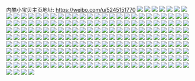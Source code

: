内酷小宝贝主页地址: https://weibo.com/u/5245151770 
![](https://wx4.sinaimg.cn/mw2000/005IY7A6gy1h92rs9erykj30ob19j0z3.jpg) 
![](https://wx4.sinaimg.cn/mw2000/005IY7A6gy1h91j4os7suj30n00msgoh.jpg) 
![](https://wx4.sinaimg.cn/mw2000/005IY7A6gy1h91j4p1twaj30n00mbtas.jpg) 
![](https://wx4.sinaimg.cn/mw2000/005IY7A6gy1h91j4pbqy2j30u0140qbr.jpg) 
![](https://wx4.sinaimg.cn/mw2000/005IY7A6gy1h91j4rzonxj30u01t20x3.jpg) 
![](https://wx4.sinaimg.cn/mw2000/005IY7A6gy1h91j4twujsj30n00lzjts.jpg) 
![](https://wx4.sinaimg.cn/mw2000/005IY7A6gy1h91801v2txj31in0u04ej.jpg) 
![](https://wx4.sinaimg.cn/mw2000/005IY7A6gy1h8x2jb8zomj30u0140gt4.jpg) 
![](https://wx4.sinaimg.cn/mw2000/005IY7A6gy1h8x2jf842sj30u012yqbu.jpg) 
![](https://wx4.sinaimg.cn/mw2000/005IY7A6gy1h8wmqufrzjj30u01t2dnl.jpg) 
![](https://wx4.sinaimg.cn/mw2000/005IY7A6gy1h8ups2hubxj30to0y244j.jpg) 
![](https://wx4.sinaimg.cn/mw2000/005IY7A6gy1h8ups3b9q6j30u014011h.jpg) 
![](https://wx4.sinaimg.cn/mw2000/005IY7A6gy1h8tfvde517j30u014045x.jpg) 
![](https://wx4.sinaimg.cn/mw2000/005IY7A6gy1h8tfvdsxn0j30u0140wof.jpg) 
![](https://wx4.sinaimg.cn/mw2000/005IY7A6gy1h8tfve7jc9j30u0140123.jpg) 
![](https://wx4.sinaimg.cn/mw2000/005IY7A6gy1h8tfvczto4j30u01hcai7.jpg) 
![](https://wx4.sinaimg.cn/mw2000/005IY7A6gy1h8tfvlcvi1j30u014043m.jpg) 
![](https://wx4.sinaimg.cn/mw2000/005IY7A6gy1h8tfvlos97j30j60izwhs.jpg) 
![](https://wx4.sinaimg.cn/mw2000/005IY7A6gy1h8tfwiurxgj30u0140aj8.jpg) 
![](https://wx4.sinaimg.cn/mw2000/005IY7A6gy1h8tfwjanw7j30u0140gx8.jpg) 
![](https://wx4.sinaimg.cn/mw2000/005IY7A6gy1h8pu8m1052j30u014040q.jpg) 
![](https://wx4.sinaimg.cn/mw2000/005IY7A6gy1h8plljakzqj31120u0q5p.jpg) 
![](https://wx4.sinaimg.cn/mw2000/005IY7A6gy1h8plll7ryuj30zn0qqjtv.jpg) 
![](https://wx4.sinaimg.cn/mw2000/005IY7A6gy1h8pgudnz7oj30u0140aec.jpg) 
![](https://wx4.sinaimg.cn/mw2000/005IY7A6gy1h8pgue4qj1j30u0140wi6.jpg) 
![](https://wx4.sinaimg.cn/mw2000/005IY7A6gy1h8pguerelvj30u0140guc.jpg) 
![](https://wx4.sinaimg.cn/mw2000/005IY7A6gy1h8pgufdsevj30u0140124.jpg) 
![](https://wx4.sinaimg.cn/mw2000/005IY7A6gy1h8pgudakwrj30u0140k0m.jpg) 
![](https://wx4.sinaimg.cn/mw2000/005IY7A6gy1h8pgugma9bj30u0140qcm.jpg) 
![](https://wx4.sinaimg.cn/mw2000/005IY7A6gy1h8pguhm6mpj30u0140wn3.jpg) 
![](https://wx4.sinaimg.cn/mw2000/005IY7A6gy1h8j31ur09lj30u01hc0z8.jpg) 
![](https://wx4.sinaimg.cn/mw2000/005IY7A6gy1h8j31wima4j30u014012j.jpg) 
![](https://wx4.sinaimg.cn/mw2000/005IY7A6gy1h8j31x1mzlj30u0140woc.jpg) 
![](https://wx4.sinaimg.cn/mw2000/005IY7A6gy1h89v027cpyj30u0140q9z.jpg) 
![](https://wx4.sinaimg.cn/mw2000/005IY7A6gy1h89v001qdsj30u0140n38.jpg) 
![](https://wx4.sinaimg.cn/mw2000/005IY7A6gy1h89v05e3dlj30u0140n45.jpg) 
![](https://wx4.sinaimg.cn/mw2000/005IY7A6gy1h89v08v5pjj30ts13pn3k.jpg) 
![](https://wx4.sinaimg.cn/mw2000/005IY7A6gy1h89v0btoj0j30u014144j.jpg) 
![](https://wx4.sinaimg.cn/mw2000/005IY7A6gy1h89v0w91zqj30u0140dnz.jpg) 
![](https://wx4.sinaimg.cn/mw2000/005IY7A6gy1h89v13sraaj31400u0791.jpg) 
![](https://wx4.sinaimg.cn/mw2000/005IY7A6gy1h89v1a9em6j30u01400zi.jpg) 
![](https://wx4.sinaimg.cn/mw2000/005IY7A6gy1h89v1c3p31j30u0140n2o.jpg) 
![](https://wx4.sinaimg.cn/mw2000/005IY7A6gy1h89v1e1ljgj30u0140afw.jpg) 
![](https://wx4.sinaimg.cn/mw2000/005IY7A6gy1h89v1ei632j30u014044m.jpg) 
![](https://wx4.sinaimg.cn/mw2000/005IY7A6gy1h89v1f0itcj30u0140dlt.jpg) 
![](https://wx4.sinaimg.cn/mw2000/005IY7A6gy1h87wd9j2x0j31400u0q8b.jpg) 
![](https://wx4.sinaimg.cn/mw2000/005IY7A6gy1h87wdgiidyj30qu1br0x7.jpg) 
![](https://wx4.sinaimg.cn/mw2000/005IY7A6gy1h87wdkrdtsj30u014049n.jpg) 
![](https://wx4.sinaimg.cn/mw2000/005IY7A6gy1h87w8kvkzjj30u01407cc.jpg) 
![](https://wx4.sinaimg.cn/mw2000/005IY7A6gy1h87w8k44o9j30u01407al.jpg) 
![](https://wx4.sinaimg.cn/mw2000/005IY7A6gy1h87w94eqpsj30u014049n.jpg) 
![](https://wx4.sinaimg.cn/mw2000/005IY7A6gy1h87w96qucxj30u0140gqi.jpg) 
![](https://wx4.sinaimg.cn/mw2000/005IY7A6gy1h87w9hcoyjj30u014043a.jpg) 
![](https://wx4.sinaimg.cn/mw2000/005IY7A6gy1h87w9yzw1pj30u0140aim.jpg) 
![](https://wx4.sinaimg.cn/mw2000/005IY7A6gy1h87wa0teytj30u0140tiy.jpg) 
![](https://wx4.sinaimg.cn/mw2000/005IY7A6gy1h87w3psjaxj30u0140wk5.jpg) 
![](https://wx4.sinaimg.cn/mw2000/005IY7A6gy1h87vzxniayj30u0140k0h.jpg) 
![](https://wx4.sinaimg.cn/mw2000/005IY7A6gy1h87vzyj2ygj30u0140dnw.jpg) 
![](https://wx4.sinaimg.cn/mw2000/005IY7A6gy1h87vzzfc0pj30u0140tk6.jpg) 
![](https://wx4.sinaimg.cn/mw2000/005IY7A6gy1h87w02bkg1j30u0140jyb.jpg) 
![](https://wx4.sinaimg.cn/mw2000/005IY7A6gy1h7xgnx2ehhj30u014079n.jpg) 
![](https://wx4.sinaimg.cn/mw2000/005IY7A6gy1h7xgnyipy4j30u0140aeb.jpg) 
![](https://wx4.sinaimg.cn/mw2000/005IY7A6gy1h7x1ff5hfjj30u0140gy0.jpg) 
![](https://wx4.sinaimg.cn/mw2000/005IY7A6gy1h7x1fhe1tnj30u0140qds.jpg) 
![](https://wx4.sinaimg.cn/mw2000/005IY7A6gy1h7x1fke5edj30u0140qe3.jpg) 
![](https://wx4.sinaimg.cn/mw2000/005IY7A6gy1h7x1fp9698j30u0140wrz.jpg) 
![](https://wx4.sinaimg.cn/mw2000/005IY7A6gy1h7x1fsl9o9j30u01407bc.jpg) 
![](https://wx4.sinaimg.cn/mw2000/005IY7A6gy1h7v6kx0dn5j30u0140wkt.jpg) 
![](https://wx4.sinaimg.cn/mw2000/005IY7A6gy1h7v6kzuxj1j30p00xcwj8.jpg) 
![](https://wx4.sinaimg.cn/mw2000/005IY7A6gy1h7h6gxxlvrj30u014046v.jpg) 
![](https://wx4.sinaimg.cn/mw2000/005IY7A6gy1h7h6gwz7exj30u0140n7i.jpg) 
![](https://wx4.sinaimg.cn/mw2000/005IY7A6gy1h78fro0krkj30u0140du5.jpg) 
![](https://wx4.sinaimg.cn/mw2000/005IY7A6gy1h78frs2ouxj30u0140amx.jpg) 
![](https://wx4.sinaimg.cn/mw2000/005IY7A6gy1h74kw1o381j30u0140k0b.jpg) 
![](https://wx4.sinaimg.cn/mw2000/005IY7A6gy1h74kw05sbvj30u014010i.jpg) 
![](https://wx4.sinaimg.cn/mw2000/005IY7A6gy1h74kw2tv0jj30u0140wks.jpg) 
![](https://wx4.sinaimg.cn/mw2000/005IY7A6gy1h74kw3xkl3j30u0140n1a.jpg) 
![](https://wx4.sinaimg.cn/mw2000/005IY7A6gy1h74kw56bcnj30u0140446.jpg) 
![](https://wx4.sinaimg.cn/mw2000/005IY7A6gy1h74kw9t3n6j30u011r7ae.jpg) 
![](https://wx4.sinaimg.cn/mw2000/005IY7A6gy1h74kwb7p2cj31400u0n4k.jpg) 
![](https://wx4.sinaimg.cn/mw2000/005IY7A6gy1h74kwbpyx7j30u014046a.jpg) 
![](https://wx4.sinaimg.cn/mw2000/005IY7A6gy1h74kwd5od7j30u0140n2r.jpg) 
![](https://wx4.sinaimg.cn/mw2000/005IY7A6gy1h74kw8d5tqj31400u0wll.jpg) 
![](https://wx4.sinaimg.cn/mw2000/005IY7A6gy1h74kweghokj30u0140q8i.jpg) 
![](https://wx4.sinaimg.cn/mw2000/005IY7A6gy1h74kweyvgij30u0140qaz.jpg) 
![](https://wx4.sinaimg.cn/mw2000/005IY7A6gy1h73ft57qu5j30u014048o.jpg) 
![](https://wx4.sinaimg.cn/mw2000/005IY7A6gy1h73ft4r7tej30u0140qde.jpg) 
![](https://wx4.sinaimg.cn/mw2000/005IY7A6gy1h73fkzszgaj30u01400yd.jpg) 
![](https://wx4.sinaimg.cn/mw2000/005IY7A6gy1h6zko8vwj4j30u0140tc6.jpg) 
![](https://wx4.sinaimg.cn/mw2000/005IY7A6gy1h6zkoawgeaj30u0140ahn.jpg) 
![](https://wx4.sinaimg.cn/mw2000/005IY7A6gy1h6zkod0mspj30u0140wq3.jpg) 
![](https://wx4.sinaimg.cn/mw2000/005IY7A6gy1h6zkof96b8j30u01407ev.jpg) 
![](https://wx4.sinaimg.cn/mw2000/005IY7A6gy1h6zkok45k8j30u01407bq.jpg) 
![](https://wx4.sinaimg.cn/mw2000/005IY7A6gy1h6zkomrrucj30u01407d4.jpg) 
![](https://wx4.sinaimg.cn/mw2000/005IY7A6gy1h6zkooymeaj30u0140n6c.jpg) 
![](https://wx4.sinaimg.cn/mw2000/005IY7A6gy1h6zkoqu079j30u01407ax.jpg) 
![](https://wx4.sinaimg.cn/mw2000/005IY7A6gy1h6zko6xnszj30u0140thp.jpg) 
![](https://wx4.sinaimg.cn/mw2000/005IY7A6gy1h6zkosqeiuj30u014078n.jpg) 
![](https://wx4.sinaimg.cn/mw2000/005IY7A6gy1h6y02150fvj30u0140gqy.jpg) 
![](https://wx4.sinaimg.cn/mw2000/005IY7A6gy1h6y022fflhj30u01407a9.jpg) 
![](https://wx4.sinaimg.cn/mw2000/005IY7A6gy1h6vgbvk0ujj30u01t60wz.jpg) 
![](https://wx4.sinaimg.cn/mw2000/005IY7A6gy1h6vgbw4lbyj30u01400yx.jpg) 
![](https://wx4.sinaimg.cn/mw2000/005IY7A6gy1h6vgbwt555j31hc0u0alu.jpg) 
![](https://wx4.sinaimg.cn/mw2000/005IY7A6gy1h6qgfjoaezj30u0140tku.jpg) 
![](https://wx4.sinaimg.cn/mw2000/005IY7A6gy1h6qgfei97fj30u0140gvu.jpg) 
![](https://wx4.sinaimg.cn/mw2000/005IY7A6gy1h6qgfmf701j30u01401as.jpg) 
![](https://wx4.sinaimg.cn/mw2000/005IY7A6gy1h6qgfhdsxpj30u0140k3n.jpg) 
![](https://wx4.sinaimg.cn/mw2000/005IY7A6gy1h6qgfov3k5j30u0140h12.jpg) 
![](https://wx4.sinaimg.cn/mw2000/005IY7A6gy1h6qgfxvkj9j30u0140alw.jpg) 
![](https://wx4.sinaimg.cn/mw2000/005IY7A6gy1h6qghd9opaj30u0140am4.jpg) 
![](https://wx4.sinaimg.cn/mw2000/005IY7A6gy1h6qgiqu6ihj30u0140tlw.jpg) 
![](https://wx4.sinaimg.cn/mw2000/005IY7A6gy1h6qgjbi9nbj30u0140tia.jpg) 
![](https://wx4.sinaimg.cn/mw2000/005IY7A6gy1h6qgjco8bbj30u0140n7c.jpg) 
![](https://wx4.sinaimg.cn/mw2000/005IY7A6gy1h6qgjfo2a9j30u0140wkm.jpg) 
![](https://wx4.sinaimg.cn/mw2000/005IY7A6gy1h6qgjhf7urj30u0140thy.jpg) 
![](https://wx4.sinaimg.cn/mw2000/005IY7A6gy1h6qgji13l9j30u0140109.jpg) 
![](https://wx4.sinaimg.cn/mw2000/005IY7A6gy1h6qgjiqpgnj30u01407cy.jpg) 
![](https://wx4.sinaimg.cn/mw2000/005IY7A6gy1h6qgjjeqxxj30u0140akq.jpg) 
![](https://wx4.sinaimg.cn/mw2000/005IY7A6gy1h6qgjk0ostj30u0140tka.jpg) 
![](https://wx4.sinaimg.cn/mw2000/005IY7A6gy1h6qgjkkp58j30u0140dkm.jpg) 
![](https://wx4.sinaimg.cn/mw2000/005IY7A6gy1h6qgad05lzj30u01407cy.jpg) 
![](https://wx4.sinaimg.cn/mw2000/005IY7A6gy1h6qgae8j5lj30u0140guc.jpg) 
![](https://wx4.sinaimg.cn/mw2000/005IY7A6gy1h6qgaesy9vj30u0140wqp.jpg) 
![](https://wx4.sinaimg.cn/mw2000/005IY7A6gy1h6qgaihwd3j30u0140n7c.jpg) 
![](https://wx4.sinaimg.cn/mw2000/005IY7A6gy1h6p355r90ij30u0140tj9.jpg) 
![](https://wx4.sinaimg.cn/mw2000/005IY7A6gy1h6lnyp3gmyj30pu19xwi9.jpg) 
![](https://wx4.sinaimg.cn/mw2000/005IY7A6gy1h6lnyqmmuoj30u0140qfv.jpg) 
![](https://wx4.sinaimg.cn/mw2000/005IY7A6gy1h6l2dejw6wj30u0140n7c.jpg) 
![](https://wx4.sinaimg.cn/mw2000/005IY7A6gy1h6l2dku7n7j30u014045x.jpg) 
![](https://wx4.sinaimg.cn/mw2000/005IY7A6gy1h6l2ds2ek3j30n01dsnai.jpg) 
![](https://wx4.sinaimg.cn/mw2000/005IY7A6gy1h6l2dxizk6j30u0140nah.jpg) 
![](https://wx4.sinaimg.cn/mw2000/005IY7A6gy1h6l2e29k5jj30u014044w.jpg) 
![](https://wx4.sinaimg.cn/mw2000/005IY7A6gy1h6iaotpa8xj30u0140azx.jpg) 
![](https://wx4.sinaimg.cn/mw2000/005IY7A6gy1h6iar0wxrbj31400u012a.jpg) 
![](https://wx4.sinaimg.cn/mw2000/005IY7A6gy1h6iasrsdoij30u0140k4y.jpg) 
![](https://wx4.sinaimg.cn/mw2000/005IY7A6gy1h6iau4nt3ej30u0140gwh.jpg) 
![](https://wx4.sinaimg.cn/mw2000/005IY7A6gy1h6h3rqa2ujj30u0140ww9.jpg) 
![](https://wx4.sinaimg.cn/mw2000/005IY7A6gy1h6h3shw3hej30u0140nex.jpg) 
![](https://wx4.sinaimg.cn/mw2000/005IY7A6gy1h6h3sxptipj30u0140gzt.jpg) 
![](https://wx4.sinaimg.cn/mw2000/005IY7A6gy1h6h3pr0j5rj30u0140gst.jpg) 
![](https://wx4.sinaimg.cn/mw2000/005IY7A6gy1h6fucyare2j30u01hczo5.jpg) 
![](https://wx4.sinaimg.cn/mw2000/005IY7A6gy1h6fueeih9ej30u00u0q3y.jpg) 
![](https://wx4.sinaimg.cn/mw2000/005IY7A6gy1h6ez7wnlu6j30u0140th2.jpg) 
![](https://wx4.sinaimg.cn/mw2000/005IY7A6gy1h6ez9kelgbj30u014010q.jpg) 
![](https://wx4.sinaimg.cn/mw2000/005IY7A6gy1h6f1id6snuj30u01407ki.jpg) 
![](https://wx4.sinaimg.cn/mw2000/005IY7A6gy1h6ez7pxtarj30u0140thc.jpg) 
![](https://wx4.sinaimg.cn/mw2000/005IY7A6gy1h6f1iftkioj30u0140k3e.jpg) 
![](https://wx4.sinaimg.cn/mw2000/005IY7A6gy1h6b0g486ycj30u01hcn7e.jpg) 
![](https://wx4.sinaimg.cn/mw2000/005IY7A6gy1h6b0gp3bhyj30u0140doc.jpg) 
![](https://wx4.sinaimg.cn/mw2000/005IY7A6gy1h6b0fqzg69j31400u0dnb.jpg) 
![](https://wx4.sinaimg.cn/mw2000/005IY7A6gy1h6b0gsaobgj30u014040s.jpg) 
![](https://wx4.sinaimg.cn/mw2000/005IY7A6gy1h6b0gw2l9zj31400u0gmy.jpg) 
![](https://wx4.sinaimg.cn/mw2000/005IY7A6gy1h6b0hp2b6oj30u0140k0c.jpg) 
![](https://wx4.sinaimg.cn/mw2000/005IY7A6gy1h69n2torydj30u0140485.jpg) 
![](https://wx4.sinaimg.cn/mw2000/005IY7A6gy1h69n2u9tq5j30u0140jw6.jpg) 
![](https://wx4.sinaimg.cn/mw2000/005IY7A6gy1h69n2stmo1j30u0140786.jpg) 
![](https://wx4.sinaimg.cn/mw2000/005IY7A6gy1h69n2uvvs5j30u01400w7.jpg) 
![](https://wx4.sinaimg.cn/mw2000/005IY7A6gy1h69n2vk721j30u0140aeq.jpg) 
![](https://wx4.sinaimg.cn/mw2000/005IY7A6gy1h69ious1i2j31400u0495.jpg) 
![](https://wx4.sinaimg.cn/mw2000/005IY7A6gy1h69ioz2c0xj30u0140qhd.jpg) 
![](https://wx4.sinaimg.cn/mw2000/005IY7A6gy1h68b3n1nozj30u0140jw9.jpg) 
![](https://wx4.sinaimg.cn/mw2000/005IY7A6gy1h68b3s7f0pj30u01407du.jpg) 
![](https://wx4.sinaimg.cn/mw2000/005IY7A6gy1h600v63pgxj318g0nhwg5.jpg) 
![](https://wx4.sinaimg.cn/mw2000/005IY7A6gy1h600v6rz4tj30tn16ignq.jpg) 
![](https://wx4.sinaimg.cn/mw2000/005IY7A6gy1h600v78881j30tn16yad9.jpg) 
![](https://wx4.sinaimg.cn/mw2000/005IY7A6gy1h5wiz5s1bkj30tz12sjsh.jpg) 
![](https://wx4.sinaimg.cn/mw2000/005IY7A6gy1h5wiz6qs5dj30nx0hc0t7.jpg) 
![](https://wx4.sinaimg.cn/mw2000/005IY7A6gy1h5wiz6a65dj30hs11m3yv.jpg) 
![](https://wx4.sinaimg.cn/mw2000/005IY7A6gy1h5wc9jc6cwj31hc0u0q5y.jpg) 
![](https://wx4.sinaimg.cn/mw2000/005IY7A6gy1h5wc9k02c8j30u01410zp.jpg) 
![](https://wx4.sinaimg.cn/mw2000/005IY7A6gy1h5wc9kvk50j30u01hc0wz.jpg) 
![](https://wx4.sinaimg.cn/mw2000/005IY7A6gy1h5wc9h8b1sj30u0141n6w.jpg) 
![](https://wx4.sinaimg.cn/mw2000/005IY7A6gy1h5vf26iyofj30u0140n5v.jpg) 
![](https://wx4.sinaimg.cn/mw2000/005IY7A6gy1h5vf28136pj30u0140guj.jpg) 
![](https://wx4.sinaimg.cn/mw2000/005IY7A6gy1h5vf24t122j30u0140dq3.jpg) 
![](https://wx4.sinaimg.cn/mw2000/005IY7A6gy1h5vf29edxtj31400u0dld.jpg) 
![](https://wx4.sinaimg.cn/mw2000/005IY7A6gy1h5vf2axppsj30u0140tg3.jpg) 
![](https://wx4.sinaimg.cn/mw2000/005IY7A6gy1h5vf2brqnoj30u0140jw7.jpg) 
![](https://wx4.sinaimg.cn/mw2000/005IY7A6gy1h5mbnhlv63j30u0140tfq.jpg) 
![](https://wx4.sinaimg.cn/mw2000/005IY7A6gy1h5mbnfoiz8j30u0140q9u.jpg) 
![](https://wx4.sinaimg.cn/mw2000/005IY7A6gy1h5p9od8dglj31hc0u0djt.jpg) 
![](https://wx4.sinaimg.cn/mw2000/005IY7A6gy1h5p9neqbzvj30u01hck8q.jpg) 
![](https://wx4.sinaimg.cn/mw2000/005IY7A6gy1h5p9nmvzfkj30u01hcdyl.jpg) 
![](https://wx4.sinaimg.cn/mw2000/005IY7A6gy1h5p9ntrdzfj31400u0gus.jpg) 
![](https://wx4.sinaimg.cn/mw2000/005IY7A6gy1h5p9nxsp1tj31400u0q8l.jpg) 
![](https://wx4.sinaimg.cn/mw2000/005IY7A6gy1h5p9o1bm9aj31400u0dn9.jpg) 
![](https://wx4.sinaimg.cn/mw2000/005IY7A6gy1h5p9o44jznj31400u0wmg.jpg) 
![](https://wx4.sinaimg.cn/mw2000/005IY7A6gy1h5p9o89ippj31400u0tbx.jpg) 
![](https://wx4.sinaimg.cn/mw2000/005IY7A6gy1h5moftq7gxj31400u079a.jpg) 
![](https://wx4.sinaimg.cn/mw2000/005IY7A6gy1h5i2dogdyqj30u0140n7b.jpg) 
![](https://wx4.sinaimg.cn/mw2000/005IY7A6gy1h5i2d2nvthj30u0140wow.jpg) 
![](https://wx4.sinaimg.cn/mw2000/005IY7A6gy1h5i2d6bxskj30u0140k28.jpg) 
![](https://wx4.sinaimg.cn/mw2000/005IY7A6gy1h5i2d8rklsj30u01407ch.jpg) 
![](https://wx4.sinaimg.cn/mw2000/005IY7A6gy1h5i2dbajm8j30u0140woe.jpg) 
![](https://wx4.sinaimg.cn/mw2000/005IY7A6gy1h5i2de0kvfj30u014013n.jpg) 
![](https://wx4.sinaimg.cn/mw2000/005IY7A6gy1h5i2dgxm85j30u0140tjo.jpg) 
![](https://wx4.sinaimg.cn/mw2000/005IY7A6gy1h5i2djeb2nj30u0140n2y.jpg) 
![](https://wx4.sinaimg.cn/mw2000/005IY7A6gy1h5hvf04jgqj30u0140aix.jpg) 
![](https://wx4.sinaimg.cn/mw2000/005IY7A6gy1h5hvgyjlamj30u0140ws0.jpg) 
![](https://wx4.sinaimg.cn/mw2000/005IY7A6gy1h5fnac4vrdj31400u0ady.jpg) 
![](https://wx4.sinaimg.cn/mw2000/005IY7A6gy1h5fnacqy2aj31400u0wj8.jpg) 
![](https://wx4.sinaimg.cn/mw2000/005IY7A6gy1h5fnbb1sftj31hc0u07ia.jpg) 
![](https://wx4.sinaimg.cn/mw2000/005IY7A6gy1h5fjuw426rj31400u045a.jpg) 
![](https://wx4.sinaimg.cn/mw2000/005IY7A6gy1h5f1pfcm3cj30u0140ai3.jpg) 
![](https://wx4.sinaimg.cn/mw2000/005IY7A6gy1h5f1pg4p6xj30u014079j.jpg) 
![](https://wx4.sinaimg.cn/mw2000/005IY7A6gy1h5f1pbftfrj30t612wtf5.jpg) 
![](https://wx4.sinaimg.cn/mw2000/005IY7A6gy1h5f1pl2imxj30u01hcjyx.jpg) 
![](https://wx4.sinaimg.cn/mw2000/005IY7A6gy1h5f1imy2ugj31hc0u0477.jpg) 
![](https://wx4.sinaimg.cn/mw2000/005IY7A6gy1h5f1io2w47j31hc0u0wo3.jpg) 
![](https://wx4.sinaimg.cn/mw2000/005IY7A6gy1h5f1irokf7j31400u0wk1.jpg) 
![](https://wx4.sinaimg.cn/mw2000/005IY7A6gy1h5f1ixrhq1j30zk0k0djz.jpg) 
